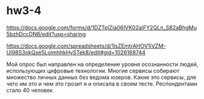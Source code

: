 # hw3-4

https://docs.google.com/forms/d/1DZTplZia06IVK02aiFY2QLn_S82aBhgMu5bzhDccDN8/edit?usp=sharing

https://docs.google.com/spreadsheets/d/1lsZEmtrAHOV1iVZM-UI98S3okQxe5LoimhhkHySTek8/edit#gid=1026168744

Мой опрос был направлен на определение уровня осознанности людей, использующих цифровые технологии. Многие сервисы собирают множество личных данных без ведома юзеров. Какие это сервисы, для чего им это и чем это грозит я и описала в своем тесте. Респондентами стало 40 человек.
